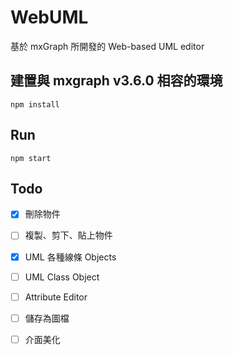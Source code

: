 # WebUML
基於 mxGraph 所開發的 Web-based UML editor

## 建置與 mxgraph v3.6.0 相容的環境
```
npm install
```

## Run
```
npm start
```

## Todo
- [x] 刪除物件
- [ ] 複製、剪下、貼上物件
- [x] UML 各種線條 Objects
- [ ] UML Class Object
- [ ] Attribute Editor
- [ ] 儲存為圖檔
- [ ] 介面美化




